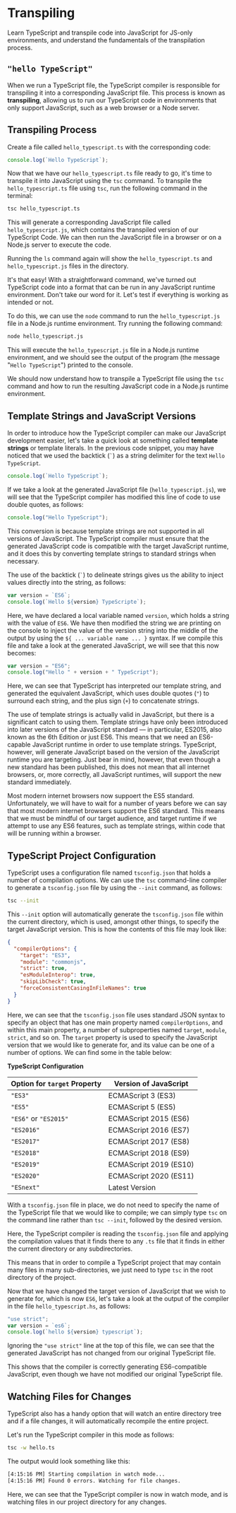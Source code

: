 # Transpiling

Learn TypeScript and transpile code into JavaScript for JS-only environments, and understand the fundamentals of the transpilation process.

## `"hello TypeScript"`

When we run a TypeScript file, the TypeScript compiler is responsible for transpiling it into a corresponding JavaScript file. This process is known as **transpiling**, allowing us to run our TypeScript code in environments that only support JavaScript, such as a web browser or a Node server.

## Transpiling Process

Create a file called `hello_typescript.ts` with the corresponding code:

```ts
console.log(`Hello TypeScript`);
```

Now that we have our `hello_typescript.ts` file ready to go, it's time to transpile it into JavaScript using the `tsc` command. To transpile the `hello_typescript.ts` file using `tsc`, run the following command in the terminal:

```bash
tsc hello_typescript.ts
```

This will generate a corresponding JavaScript file called `hello_typescript.js`, which contains the transpiled version of our TypeScript Code. We can then run the JavaScript file in a browser or on a Node.js server to execute the code.

Running the `ls` command again will show the `hello_typescript.ts` and `hello_typescript.js` files in the directory.

It's that easy! With a straightforward command, we've turned out TypeScript code into a format that can be run in any JavaScript runtime environment. Don't take our word for it. Let's test if everything is working as intended or not.

To do this, we can use the `node` command to run the `hello_typescript.js` file in a Node.js runtime environment. Try running the following command:

```bash
node hello_typescript.js
```

This will execute the `hello_typescript.js` file in a Node.js runtime environment, and we should see the output of the program (the message "`Hello TypeScript`") printed to the console.

We should now understand how to transpile a TypeScript file using the `tsc` command and how to run the resulting JavaScript code in a Node.js runtime environment.

## Template Strings and JavaScript Versions

In order to introduce how the TypeScript compiler can make our JavaScript development easier, let's take a quick look at something called **template strings** or template literals. In the previous code snippet, you may have noticed that we used the backtick (`` ` ``) as a string delimiter for the text `Hello TypeScript`.

```ts
console.log(`Hello TypeScript`);
```

If we take a look at the generated JavaScript file (`hello_typescript.js`), we will see that the TypeScript compiler has modified this line of code to use double quotes, as follows:

```js
console.log("Hello TypeScript");
```

This conversion is because template strings are not supported in all versions of JavaScript. The TypeScript compiler must ensure that the generated JavaScript code is compatible with the target JavaScript runtime, and it does this by converting template strings to standard strings when necessary.

The use of the backtick (`` ` ``) to delineate strings gives us the ability to inject values directly into the string, as follows:

```ts
var version = `ES6`;
console.log(`Hello ${version} TypeScripte`);
```

Here, we have declared a local variable named `version`, which holds a string with the value of `ES6`. We have then modified the string we are printing on the console to inject the value of the version string into the middle of the output by using the `${ ... variable name ... }` syntax. If we compile this file and take a look at the generated JavaScript, we will see that this now becomes:

```js
var version = "ES6";
console.log("Hello " + version + " TypeScript");
```

Here, we can see that TypeScript has interpreted our template string, and generated the equivalent JavaScript, which uses double quotes (`"`) to surround each string, and the plus sign (`+`) to concatenate strings.

The use of template strings is actually valid in JavaScript, but there is a significant catch to using them. Template strings have only been introduced into later versions of the JavaScript standard &mdash; in particular, ES2015, also known as the 6th Edition or just ES6. This means that we need an ES6-capable JavaScript runtime in order to use template strings. TypeScript, however, will generate JavaScript based on the version of the JavaScript runtime you are targeting. Just bear in mind, however, that even though a new standard has been published, this does not mean that all internet browsers, or, more correctly, all JavaScript runtimes, will support the new standard immediately.

Most modern internet browsers now suppoert the ES5 standard. Unfortunately, we will have to wait for a number of years before we can say that most modern internet browsers support the ES6 standard. This means that we must be mindful of our target audience, and target runtime if we attempt to use any ES6 features, such as template strings, within code that will be running within a browser.

## TypeScript Project Configuration

TypeScript uses a configuration file named `tsconfig.json` that holds a number of compilation options. We can use the `tsc` command-line compiler to generate a `tsconfig.json` file by using the `--init` command, as follows:

```bash
tsc --init
```

This `--init` option will automatically generate the `tsconfig.json` file within the current directory, which is used, amongst other things, to specify the target JavaScript version. This is how the contents of this file may look like:

```json
{
  "compilerOptions": {
    "target": "ES3",
    "module": "commonjs",
    "strict": true,
    "esModuleInterop": true,
    "skipLibCheck": true,
    "forceConsistentCasingInFileNames": true
  }
}
```

Here, we can see that the `tsconfig.json` file uses standard JSON syntax to specify an object that has one main property named `compilerOptions`, and within this main property, a number of subproperties named `target`, `module`, `strict`, and so on. The `target` property is used to specify the JavaScript version that we would like to generate for, and its value can be one of a number of options. We can find some in the table below:

**TypeScript Configuration**

| Option for `target` Property | Version of JavaScript  |
| ---------------------------- | ---------------------- |
| `"ES3"`                      | ECMAScript 3 (ES3)     |
| `"ES5"`                      | ECMAScript 5 (ES5)     |
| `"ES6"` or `"ES2015"`        | ECMAScript 2015 (ES6)  |
| `"ES2016"`                   | ECMAScript 2016 (ES7)  |
| `"ES2017"`                   | ECMAScript 2017 (ES8)  |
| `"ES2018"`                   | ECMAScript 2018 (ES9)  |
| `"ES2019"`                   | ECMAScript 2019 (ES10) |
| `"ES2020"`                   | ECMAScript 2020 (ES11) |
| `"ESnext"`                   | Latest Version         |

With a `tsconfig.json` file in place, we do not need to specify the name of the TypeScript file that we would like to compile; we can simply type `tsc` on the command line rather than `tsc --init`, followed by the desired version.

Here, the TypeScript compiler is reading the `tsconfig.json` file and applying the compilation values that it finds there to any `.ts` file that it finds in either the current directory or any subdirectories.

This means that in order to compile a TypeScript project that may contain many files in many sub-directories, we just need to type `tsc` in the root directory of the project.

Now that we have changed the target version of JavaScript that we wish to generate for, which is now `ES6`, let's take a look at the output of the compiler in the file `hello_typescript.hs`, as follows:

```js
"use strict";
var version = `es6`;
console.log(`hello ${version} typescript`);
```

Ignoring the `"use strict"` line at the top of this file, we can see that the generated JavaScript has not changed from our original TypeScript file.

This shows that the compiler is correctly generating ES6-compatible JavaScript, even though we have not modified our original TypeScript file.

## Watching Files for Changes

TypeScript also has a handy option that will watch an entire directory tree and if a file changes, it will automatically recompile the entire project.

Let's run the TypeScript compiler in this mode as follows:

```bash
tsc -w hello.ts
```

The output would look something like this:

```bash
[4:15:16 PM] Starting compilation in watch mode...
[4:15:16 PM] Found 0 errors. Watching for file changes.
```

Here, we can see that the TypeScript compiler is now in watch mode, and is watching files in our project directory for any changes.

